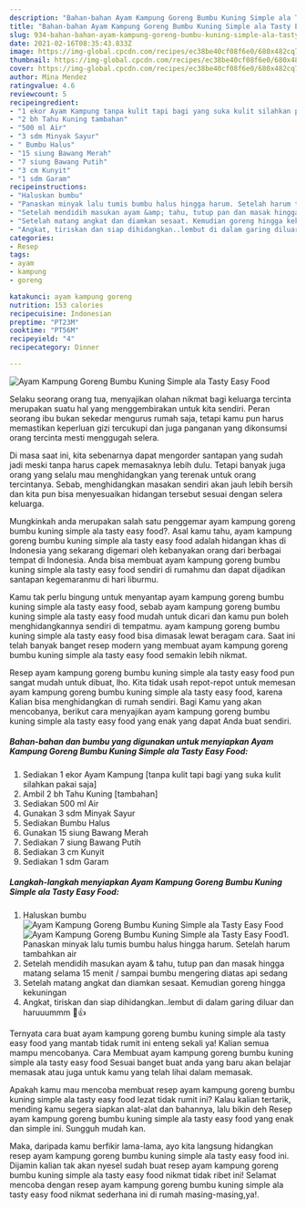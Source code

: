 ```yaml
---
description: "Bahan-bahan Ayam Kampung Goreng Bumbu Kuning Simple ala Tasty Easy Food yang enak Untuk Jualan"
title: "Bahan-bahan Ayam Kampung Goreng Bumbu Kuning Simple ala Tasty Easy Food yang enak Untuk Jualan"
slug: 934-bahan-bahan-ayam-kampung-goreng-bumbu-kuning-simple-ala-tasty-easy-food-yang-enak-untuk-jualan
date: 2021-02-16T08:35:43.833Z
image: https://img-global.cpcdn.com/recipes/ec38be40cf08f6e0/680x482cq70/ayam-kampung-goreng-bumbu-kuning-simple-ala-tasty-easy-food-foto-resep-utama.jpg
thumbnail: https://img-global.cpcdn.com/recipes/ec38be40cf08f6e0/680x482cq70/ayam-kampung-goreng-bumbu-kuning-simple-ala-tasty-easy-food-foto-resep-utama.jpg
cover: https://img-global.cpcdn.com/recipes/ec38be40cf08f6e0/680x482cq70/ayam-kampung-goreng-bumbu-kuning-simple-ala-tasty-easy-food-foto-resep-utama.jpg
author: Mina Mendez
ratingvalue: 4.6
reviewcount: 5
recipeingredient:
- "1 ekor Ayam Kampung tanpa kulit tapi bagi yang suka kulit silahkan pakai saja"
- "2 bh Tahu Kuning tambahan"
- "500 ml Air"
- "3 sdm Minyak Sayur"
- " Bumbu Halus"
- "15 siung Bawang Merah"
- "7 siung Bawang Putih"
- "3 cm Kunyit"
- "1 sdm Garam"
recipeinstructions:
- "Haluskan bumbu"
- "Panaskan minyak lalu tumis bumbu halus hingga harum. Setelah harum tambahkan air"
- "Setelah mendidih masukan ayam &amp; tahu, tutup pan dan masak hingga matang selama 15 menit / sampai bumbu mengering diatas api sedang"
- "Setelah matang angkat dan diamkan sesaat. Kemudian goreng hingga kekuningan"
- "Angkat, tiriskan dan siap dihidangkan..lembut di dalam garing diluar dan haruuummm 🥳👍"
categories:
- Resep
tags:
- ayam
- kampung
- goreng

katakunci: ayam kampung goreng 
nutrition: 153 calories
recipecuisine: Indonesian
preptime: "PT23M"
cooktime: "PT56M"
recipeyield: "4"
recipecategory: Dinner

---
```



![Ayam Kampung Goreng Bumbu Kuning Simple ala Tasty Easy Food](https://img-global.cpcdn.com/recipes/ec38be40cf08f6e0/680x482cq70/ayam-kampung-goreng-bumbu-kuning-simple-ala-tasty-easy-food-foto-resep-utama.jpg)

Selaku seorang orang tua, menyajikan olahan nikmat bagi keluarga tercinta merupakan suatu hal yang menggembirakan untuk kita sendiri. Peran seorang ibu bukan sekedar mengurus rumah saja, tetapi kamu pun harus memastikan keperluan gizi tercukupi dan juga panganan yang dikonsumsi orang tercinta mesti menggugah selera.

Di masa  saat ini, kita sebenarnya dapat mengorder santapan yang sudah jadi meski tanpa harus capek memasaknya lebih dulu. Tetapi banyak juga orang yang selalu mau menghidangkan yang terenak untuk orang tercintanya. Sebab, menghidangkan masakan sendiri akan jauh lebih bersih dan kita pun bisa menyesuaikan hidangan tersebut sesuai dengan selera keluarga. 



Mungkinkah anda merupakan salah satu penggemar ayam kampung goreng bumbu kuning simple ala tasty easy food?. Asal kamu tahu, ayam kampung goreng bumbu kuning simple ala tasty easy food adalah hidangan khas di Indonesia yang sekarang digemari oleh kebanyakan orang dari berbagai tempat di Indonesia. Anda bisa membuat ayam kampung goreng bumbu kuning simple ala tasty easy food sendiri di rumahmu dan dapat dijadikan santapan kegemaranmu di hari liburmu.

Kamu tak perlu bingung untuk menyantap ayam kampung goreng bumbu kuning simple ala tasty easy food, sebab ayam kampung goreng bumbu kuning simple ala tasty easy food mudah untuk dicari dan kamu pun boleh menghidangkannya sendiri di tempatmu. ayam kampung goreng bumbu kuning simple ala tasty easy food bisa dimasak lewat beragam cara. Saat ini telah banyak banget resep modern yang membuat ayam kampung goreng bumbu kuning simple ala tasty easy food semakin lebih nikmat.

Resep ayam kampung goreng bumbu kuning simple ala tasty easy food pun sangat mudah untuk dibuat, lho. Kita tidak usah repot-repot untuk memesan ayam kampung goreng bumbu kuning simple ala tasty easy food, karena Kalian bisa menghidangkan di rumah sendiri. Bagi Kamu yang akan mencobanya, berikut cara menyajikan ayam kampung goreng bumbu kuning simple ala tasty easy food yang enak yang dapat Anda buat sendiri.

<!--inarticleads1-->

##### Bahan-bahan dan bumbu yang digunakan untuk menyiapkan Ayam Kampung Goreng Bumbu Kuning Simple ala Tasty Easy Food:

1. Sediakan 1 ekor Ayam Kampung [tanpa kulit tapi bagi yang suka kulit silahkan pakai saja]
1. Ambil 2 bh Tahu Kuning [tambahan]
1. Sediakan 500 ml Air
1. Gunakan 3 sdm Minyak Sayur
1. Sediakan  Bumbu Halus
1. Gunakan 15 siung Bawang Merah
1. Sediakan 7 siung Bawang Putih
1. Sediakan 3 cm Kunyit
1. Sediakan 1 sdm Garam




<!--inarticleads2-->

##### Langkah-langkah menyiapkan Ayam Kampung Goreng Bumbu Kuning Simple ala Tasty Easy Food:

1. Haluskan bumbu
<img src="https://img-global.cpcdn.com/steps/b3d21c6e65d36953/160x128cq70/ayam-kampung-goreng-bumbu-kuning-simple-ala-tasty-easy-food-langkah-memasak-1-foto.jpg" alt="Ayam Kampung Goreng Bumbu Kuning Simple ala Tasty Easy Food"><img src="https://img-global.cpcdn.com/steps/a4b8347ecb278414/160x128cq70/ayam-kampung-goreng-bumbu-kuning-simple-ala-tasty-easy-food-langkah-memasak-1-foto.jpg" alt="Ayam Kampung Goreng Bumbu Kuning Simple ala Tasty Easy Food">1. Panaskan minyak lalu tumis bumbu halus hingga harum. Setelah harum tambahkan air
1. Setelah mendidih masukan ayam &amp; tahu, tutup pan dan masak hingga matang selama 15 menit / sampai bumbu mengering diatas api sedang
1. Setelah matang angkat dan diamkan sesaat. Kemudian goreng hingga kekuningan
1. Angkat, tiriskan dan siap dihidangkan..lembut di dalam garing diluar dan haruuummm 🥳👍




Ternyata cara buat ayam kampung goreng bumbu kuning simple ala tasty easy food yang mantab tidak rumit ini enteng sekali ya! Kalian semua mampu mencobanya. Cara Membuat ayam kampung goreng bumbu kuning simple ala tasty easy food Sesuai banget buat anda yang baru akan belajar memasak atau juga untuk kamu yang telah lihai dalam memasak.

Apakah kamu mau mencoba membuat resep ayam kampung goreng bumbu kuning simple ala tasty easy food lezat tidak rumit ini? Kalau kalian tertarik, mending kamu segera siapkan alat-alat dan bahannya, lalu bikin deh Resep ayam kampung goreng bumbu kuning simple ala tasty easy food yang enak dan simple ini. Sungguh mudah kan. 

Maka, daripada kamu berfikir lama-lama, ayo kita langsung hidangkan resep ayam kampung goreng bumbu kuning simple ala tasty easy food ini. Dijamin kalian tak akan nyesel sudah buat resep ayam kampung goreng bumbu kuning simple ala tasty easy food nikmat tidak ribet ini! Selamat mencoba dengan resep ayam kampung goreng bumbu kuning simple ala tasty easy food nikmat sederhana ini di rumah masing-masing,ya!.


